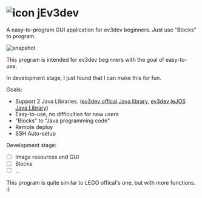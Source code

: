 # ![icon](http://mob41.github.io/images/icon.fw.png) jEv3dev
A easy-to-program GUI application for ev3dev beginners. Just use "Blocks" to program.

![snapshot](http://mob41.github.io/images/jEv3Dev_snapshot.PNG)

This program is intended for ev3dev beginners with the goal of easy-to-use.

In development stage, I just found that I can make this for fun.

Goals:
- Support 2 Java Libraries. ([ev3dev offical Java library](https://github.com/mob41/ev3dev-lang-java), [ev3dev leJOS Java Library](https://github.com/ev3dev-lang-java/ev3dev-lang-java))
- Easy-to-use, no difficulties for new users
- "Blocks" to "Java programming code"
- Remote deploy
- SSH Auto-setup

Development stage:
- [ ] Image resources and GUI
- [ ] Blocks
- [ ] ...

This program is quite similar to LEGO offical's one, but with more functions. :)